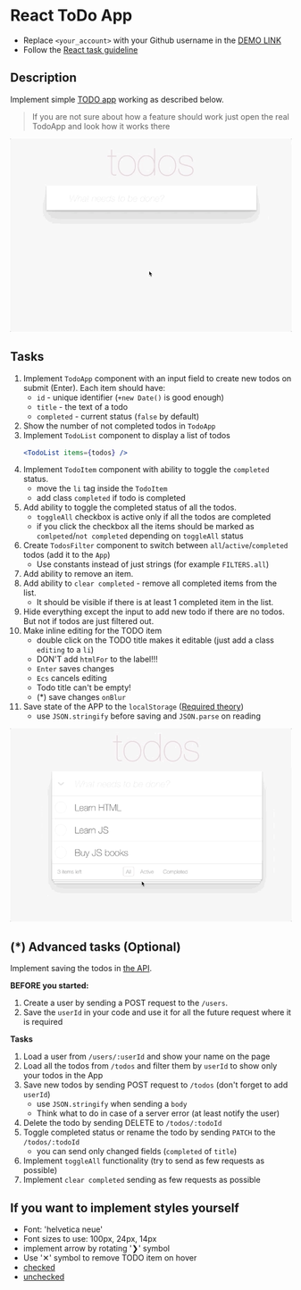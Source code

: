 # React ToDo App
- Replace `<your_account>` with your Github username in the [DEMO LINK](https://martakupka.github.io/react_todo-app/)
- Follow the [React task guideline](https://github.com/mate-academy/react_task-guideline#react-tasks-guideline)

## Description
Implement simple [TODO app](http://todomvc.com/examples/vanillajs/) working as described below.

> If you are not sure about how a feature should work just open the real TodoApp and look how it works there

![todoapp](./description/todoapp.gif)

## Tasks
1. Implement `TodoApp` component with an input field to create new todos on submit (Enter). Each item should have:
    - `id` - unique identifier (`+new Date()` is good enough)
    - `title` - the text of a todo
    - `completed` - current status (`false` by default)
1. Show the number of not completed todos in `TodoApp`
1. Implement `TodoList` component to display a list of todos
    ```jsx harmony
    <TodoList items={todos} />
    ```
1. Implement `TodoItem` component with ability to toggle the `completed` status.
    - move the `li` tag inside the `TodoItem`
    - add class `completed` if todo is completed
1. Add ability to toggle the completed status of all the todos.
    - `toggleAll` checkbox is active only if all the todos are completed
    - if you click the checkbox all the items should be marked as `comlpeted`/`not completed`  depending on `toggleAll` status
1. Create `TodosFilter` component to switch between `all`/`active`/`completed` todos (add it to the `App`)
    - Use constants instead of just strings (for example `FILTERS.all`)
1. Add ability to remove an item.
1. Add ability to `clear completed` - remove all completed items from the list.
    - It should be visible if there is at least 1 completed item in the list.
1. Hide everything except the input to add new todo if there are no todos. But not if todos are just filtered out.
1. Make inline editing for the TODO item
    - double click on the TODO title makes it editable (just add a class `editing` to a `li`)
    - DON'T add `htmlFor` to the label!!!
    - `Enter` saves changes
    - `Ecs` cancels editing
    - Todo title can't be empty!
    - (*) save changes `onBlur`
1. Save state of the APP to the `localStorage` ([Required theory](https://javascript.info/localstorage))
    - use `JSON.stringify` before saving and `JSON.parse` on reading

![todoedit](./description/edittodo.gif)

## (*) Advanced tasks (Optional)
Implement saving the todos in [the API](https://mate-academy.github.io/fe-students-api/).

**BEFORE you started:**
1. Create a user by sending a POST request to the `/users`.
1. Save the `userId` in your code and use it for all the future request where it is required

**Tasks**
1. Load a user from `/users/:userId` and show your name on the page
1. Load all the todos from `/todos` and filter them by `userId` to show only your todos in the App
1. Save new todos by sending POST request to `/todos` (don't forget to add `userId`)
    - use `JSON.stringify` when sending a `body`
    - Think what to do in case of a server error (at least notify the user)
1. Delete the todo by sending DELETE to `/todos/:todoId`
1. Toggle completed status or rename the todo by sending `PATCH` to the `/todos/:todoId`
    - you can send only changed fields (`completed` of `title`)
1. Implement `toggleAll` functionality (try to send as few requests as possible)
1. Implement `clear completed` sending as few requests as possible

##  If you want to implement styles yourself
- Font: 'helvetica neue'
- Font sizes to use: 100px, 24px, 14px
- implement arrow by rotating '❯' symbol
- Use '✕' symbol to remove TODO item on hover
- [checked](./public/icons/checked.svg)
- [unchecked](./public/icons/unchecked.svg)
